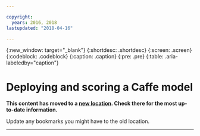 ```yaml
---

copyright:
  years: 2016, 2018
lastupdated: "2018-04-16"

---
```

{:new_window: target="_blank"}
{:shortdesc: .shortdesc}
{:screen: .screen}
{:codeblock: .codeblock}
{:caption: .caption}
{:pre: .pre}
{:table: .aria-labeledby="caption"}

# Deploying and scoring a Caffe model

**This content has moved to a [new location](https://dataplatform.ibm.com/docs/content/analyze-data/ml_dlaas_model_caffe_deploy_score.html).  Check there for the most up-to-date information.**

Update any bookmarks you might have to the old location.


_____________
